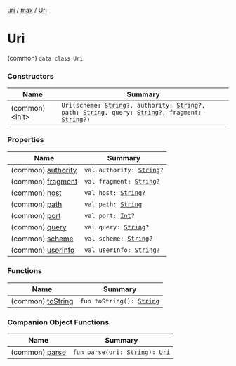 [uri](../../index.md) / [max](../index.md) / [Uri](./index.md)

# Uri

(common) `data class Uri`

### Constructors

| Name | Summary |
|---|---|
| (common) [&lt;init&gt;](-init-.md) | `Uri(scheme: `[`String`](https://kotlinlang.org/api/latest/jvm/stdlib/kotlin/-string/index.html)`?, authority: `[`String`](https://kotlinlang.org/api/latest/jvm/stdlib/kotlin/-string/index.html)`?, path: `[`String`](https://kotlinlang.org/api/latest/jvm/stdlib/kotlin/-string/index.html)`, query: `[`String`](https://kotlinlang.org/api/latest/jvm/stdlib/kotlin/-string/index.html)`?, fragment: `[`String`](https://kotlinlang.org/api/latest/jvm/stdlib/kotlin/-string/index.html)`?)` |

### Properties

| Name | Summary |
|---|---|
| (common) [authority](authority.md) | `val authority: `[`String`](https://kotlinlang.org/api/latest/jvm/stdlib/kotlin/-string/index.html)`?` |
| (common) [fragment](fragment.md) | `val fragment: `[`String`](https://kotlinlang.org/api/latest/jvm/stdlib/kotlin/-string/index.html)`?` |
| (common) [host](host.md) | `val host: `[`String`](https://kotlinlang.org/api/latest/jvm/stdlib/kotlin/-string/index.html)`?` |
| (common) [path](path.md) | `val path: `[`String`](https://kotlinlang.org/api/latest/jvm/stdlib/kotlin/-string/index.html) |
| (common) [port](port.md) | `val port: `[`Int`](https://kotlinlang.org/api/latest/jvm/stdlib/kotlin/-int/index.html)`?` |
| (common) [query](query.md) | `val query: `[`String`](https://kotlinlang.org/api/latest/jvm/stdlib/kotlin/-string/index.html)`?` |
| (common) [scheme](scheme.md) | `val scheme: `[`String`](https://kotlinlang.org/api/latest/jvm/stdlib/kotlin/-string/index.html)`?` |
| (common) [userInfo](user-info.md) | `val userInfo: `[`String`](https://kotlinlang.org/api/latest/jvm/stdlib/kotlin/-string/index.html)`?` |

### Functions

| Name | Summary |
|---|---|
| (common) [toString](to-string.md) | `fun toString(): `[`String`](https://kotlinlang.org/api/latest/jvm/stdlib/kotlin/-string/index.html) |

### Companion Object Functions

| Name | Summary |
|---|---|
| (common) [parse](parse.md) | `fun parse(uri: `[`String`](https://kotlinlang.org/api/latest/jvm/stdlib/kotlin/-string/index.html)`): `[`Uri`](./index.md) |
